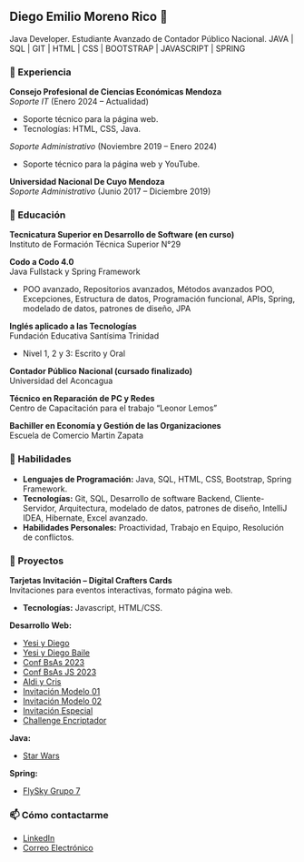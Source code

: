 ## Diego Emilio Moreno Rico 👋

<!--
**diegomr949/diegomr949** is a ✨ _special_ ✨ repository because its `README.md` (this file) appears on your GitHub profile.

Here are some ideas to get you started:

- 🔭 I’m currently working on ...
- 🌱 I’m currently learning ...
- 👯 I’m looking to collaborate on ...
- 🤔 I’m looking for help with ...
- 💬 Ask me about ...
- 📫 How to reach me: ...
- 😄 Pronouns: ...
- ⚡ Fun fact: ...
-->



Java Developer. Estudiante Avanzado de Contador Público Nacional. JAVA | SQL | GIT | HTML | CSS | BOOTSTRAP | JAVASCRIPT | SPRING

### 🔭 Experiencia

**Consejo Profesional de Ciencias Económicas Mendoza**  
*Soporte IT* (Enero 2024 – Actualidad)  
- Soporte técnico para la página web.
- Tecnologías: HTML, CSS, Java.

*Soporte Administrativo* (Noviembre 2019 – Enero 2024)  
- Soporte técnico para la página web y YouTube.

**Universidad Nacional De Cuyo Mendoza**  
*Soporte Administrativo* (Junio 2017 – Diciembre 2019)

### 🌱 Educación

**Tecnicatura Superior en Desarrollo de Software (en curso)**  
Instituto de Formación Técnica Superior N°29

**Codo a Codo 4.0**  
Java Fullstack y Spring Framework  
- POO avanzado, Repositorios avanzados, Métodos avanzados POO, Excepciones, Estructura de datos, Programación funcional, APIs, Spring, modelado de datos, patrones de diseño, JPA

**Inglés aplicado a las Tecnologías**  
Fundación Educativa Santísima Trinidad  
- Nivel 1, 2 y 3: Escrito y Oral

**Contador Público Nacional (cursado finalizado)**  
Universidad del Aconcagua

**Técnico en Reparación de PC y Redes**  
Centro de Capacitación para el trabajo “Leonor Lemos”

**Bachiller en Economía y Gestión de las Organizaciones**  
Escuela de Comercio Martin Zapata

### 💼 Habilidades

- **Lenguajes de Programación:** Java, SQL, HTML, CSS, Bootstrap, Spring Framework.
- **Tecnologías:** Git, SQL, Desarrollo de software Backend, Cliente-Servidor, Arquitectura, modelado de datos, patrones de diseño, IntelliJ IDEA, Hibernate, Excel avanzado.
- **Habilidades Personales:** Proactividad, Trabajo en Equipo, Resolución de conflictos.

### 🚀 Proyectos

**Tarjetas Invitación – Digital Crafters Cards**  
Invitaciones para eventos interactivas, formato página web.  
- **Tecnologías:** Javascript, HTML/CSS.

**Desarrollo Web:**
- [Yesi y Diego](https://diegomr949.github.io/YesiyDiego/)
- [Yesi y Diego Baile](https://diegomr949.github.io/yesidiegobaile/)
- [Conf BsAs 2023](https://diegomr949.github.io/conf-bsas-2023/)
- [Conf BsAs JS 2023](https://diegomr949.github.io/Conf-bsas-js2023/)
- [Aldi y Cris](https://diegomr949.github.io/AldiyCris/)
- [Invitación Modelo 01](https://diegomr949.github.io/invitacion-modelo01/)
- [Invitación Modelo 02](https://diegomr949.github.io/invitacion-modelo02/)
- [Invitación Especial](https://diegomr949.github.io/invitacion-especial/)
- [Challenge Encriptador](https://diegomr949.github.io/challenge-encriptador/)

**Java:**
- [Star Wars](https://github.com/diegomr949/star-wars)

**Spring:**
- [FlySky Grupo 7](https://github.com/diegomr949/flysky-grupo7)

### 📫 Cómo contactarme
- [LinkedIn](https://www.linkedin.com/in/diego-emilio-moreno-rico/)
- [Correo Electrónico](mailto:diegomr949@gmail.com)
